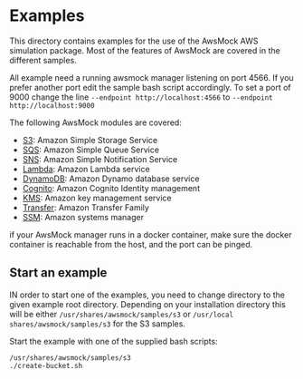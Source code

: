 # Examples

This directory contains examples for the use of the AwsMock AWS simulation package. Most of the features of AwsMock are
covered in the different samples.

All example need a running awsmock manager listening on port 4566. If you prefer
another port edit the sample bash script accordingly. To set a port of 9000 change the line
```--endpoint http://localhost:4566``` to ```--endpoint http://localhost:9000```

The following AwsMock modules are covered:

- [S3](./s3/README.md): Amazon Simple Storage Service
- [SQS](./sqs/README.md): Amazon Simple Queue Service
- [SNS](./sns/README.md): Amazon Simple Notification Service
- [Lambda](lambda/README.md): Amazon Lambda service
- [DynamoDB](./dynamodb/README.md): Amazon Dynamo database service
- [Cognito](./cognito/README.md): Amazon Cognito Identity management
- [KMS](./kms/README.md): Amazon key management service
- [Transfer](./transfer/README.md): Amazon Transfer Family
- [SSM](./ssm/README.md): Amazon systems manager

if your AwsMock manager runs in a docker container, make sure the docker container is reachable from the host, and the
port can be pinged.

## Start an example

IN order to start one of the examples, you need to change directory to the given example root directory. Depending on
your installation directory this will be either ```/usr/shares/awsmock/samples/s3```
or ```/usr/local shares/awsmock/samples/s3```
for the S3 samples.

Start the example with one of the supplied bash scripts:

```
/usr/shares/awsmock/samples/s3
./create-bucket.sh
``` 